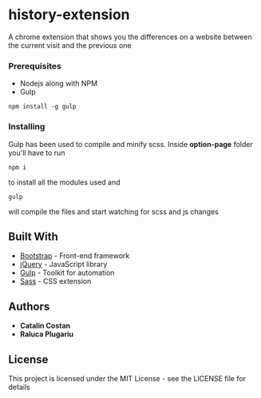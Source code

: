 # history-extension
A chrome extension that shows you the differences on a website between the current visit and the previous one


### Prerequisites

* Nodejs along with NPM
* Gulp
```
npm install -g gulp
```

### Installing
Gulp has been used to compile and minify scss. Inside **option-page** folder you'll have to run
```
npm i
```
to install all the modules used and

```
gulp
```
will compile the files and start watching for scss and js changes


## Built With

* [Bootstrap](https://getbootstrap.com/docs/3.3/) -  Front-end framework
* [jQuery](https://jquery.com/) - JavaScript library
* [Gulp](https://gulpjs.com/) -  Toolkit for automation
* [Sass](http://sass-lang.com/) - CSS extension


## Authors
* **Catalin Costan**
* **Raluca Plugariu**

## License
This project is licensed under the MIT License - see the LICENSE file for details